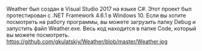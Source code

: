 Weather был создан в Visual Studio 2017 на языке C#. Этот проект был протестирован с .NET Framework 4.6.1 в Windows 10. Если вы хотите посмотреть на работу программы, вы можете загрузить папку Debug и запустить файл Weather.exe. Весь код находится в папке Code, который вы можете посмотреть.
https://github.com/gkulatskiy/Weather/blob/master/Weather.jpg